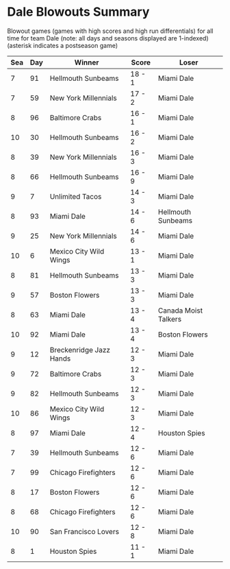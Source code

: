 # Dale Blowouts Summary



Blowout games (games with high scores and high run differentials) for all time for team Dale (note: all days and seasons displayed are 1-indexed) (asterisk indicates a postseason game)


| Sea | Day | Winner | Score | Loser | 
| ------ |------ |------ |------ |------ |
| 7 | 91 | Hellmouth Sunbeams | 18 - 1 | Miami Dale | 
| 7 | 59 | New York Millennials | 17 - 2 | Miami Dale | 
| 8 | 96 | Baltimore Crabs | 16 - 1 | Miami Dale | 
| 10 | 30 | Hellmouth Sunbeams | 16 - 2 | Miami Dale | 
| 8 | 39 | New York Millennials | 16 - 3 | Miami Dale | 
| 8 | 66 | Hellmouth Sunbeams | 16 - 9 | Miami Dale | 
| 9 | 7 | Unlimited Tacos | 14 - 3 | Miami Dale | 
| 8 | 93 | Miami Dale | 14 - 6 | Hellmouth Sunbeams | 
| 9 | 25 | New York Millennials | 14 - 6 | Miami Dale | 
| 10 | 6 | Mexico City Wild Wings | 13 - 1 | Miami Dale | 
| 8 | 81 | Hellmouth Sunbeams | 13 - 3 | Miami Dale | 
| 9 | 57 | Boston Flowers | 13 - 3 | Miami Dale | 
| 8 | 63 | Miami Dale | 13 - 4 | Canada Moist Talkers | 
| 10 | 92 | Miami Dale | 13 - 4 | Boston Flowers | 
| 9 | 12 | Breckenridge Jazz Hands | 12 - 3 | Miami Dale | 
| 9 | 72 | Baltimore Crabs | 12 - 3 | Miami Dale | 
| 9 | 82 | Hellmouth Sunbeams | 12 - 3 | Miami Dale | 
| 10 | 86 | Mexico City Wild Wings | 12 - 3 | Miami Dale | 
| 8 | 97 | Miami Dale | 12 - 4 | Houston Spies | 
| 7 | 39 | Hellmouth Sunbeams | 12 - 6 | Miami Dale | 
| 7 | 99 | Chicago Firefighters | 12 - 6 | Miami Dale | 
| 8 | 17 | Boston Flowers | 12 - 6 | Miami Dale | 
| 8 | 68 | Chicago Firefighters | 12 - 6 | Miami Dale | 
| 10 | 90 | San Francisco Lovers | 12 - 8 | Miami Dale | 
| 8 | 1 | Houston Spies | 11 - 1 | Miami Dale | 


